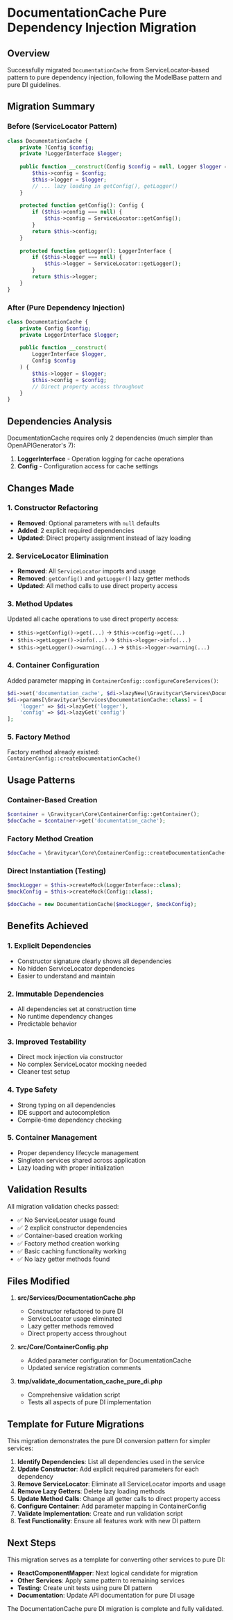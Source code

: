 # DocumentationCache Pure Dependency Injection Migration

## Overview
Successfully migrated `DocumentationCache` from ServiceLocator-based pattern to pure dependency injection, following the ModelBase pattern and pure DI guidelines.

## Migration Summary

### Before (ServiceLocator Pattern)
```php
class DocumentationCache {
    private ?Config $config;
    private ?LoggerInterface $logger;
    
    public function __construct(Config $config = null, Logger $logger = null) {
        $this->config = $config;
        $this->logger = $logger;
        // ... lazy loading in getConfig(), getLogger()
    }
    
    protected function getConfig(): Config {
        if ($this->config === null) {
            $this->config = ServiceLocator::getConfig();
        }
        return $this->config;
    }
    
    protected function getLogger(): LoggerInterface {
        if ($this->logger === null) {
            $this->logger = ServiceLocator::getLogger();
        }
        return $this->logger;
    }
}
```

### After (Pure Dependency Injection)
```php
class DocumentationCache {
    private Config $config;
    private LoggerInterface $logger;
    
    public function __construct(
        LoggerInterface $logger,
        Config $config
    ) {
        $this->logger = $logger;
        $this->config = $config;
        // Direct property access throughout
    }
}
```

## Dependencies Analysis

DocumentationCache requires only 2 dependencies (much simpler than OpenAPIGenerator's 7):

1. **LoggerInterface** - Operation logging for cache operations
2. **Config** - Configuration access for cache settings

## Changes Made

### 1. Constructor Refactoring
- **Removed**: Optional parameters with `null` defaults
- **Added**: 2 explicit required dependencies
- **Updated**: Direct property assignment instead of lazy loading

### 2. ServiceLocator Elimination
- **Removed**: All `ServiceLocator` imports and usage
- **Removed**: `getConfig()` and `getLogger()` lazy getter methods
- **Updated**: All method calls to use direct property access

### 3. Method Updates
Updated all cache operations to use direct property access:
- `$this->getConfig()->get(...)` → `$this->config->get(...)`
- `$this->getLogger()->info(...)` → `$this->logger->info(...)`
- `$this->getLogger()->warning(...)` → `$this->logger->warning(...)`

### 4. Container Configuration
Added parameter mapping in `ContainerConfig::configureCoreServices()`:
```php
$di->set('documentation_cache', $di->lazyNew(\Gravitycar\Services\DocumentationCache::class));
$di->params[\Gravitycar\Services\DocumentationCache::class] = [
    'logger' => $di->lazyGet('logger'),
    'config' => $di->lazyGet('config')
];
```

### 5. Factory Method
Factory method already existed: `ContainerConfig::createDocumentationCache()`

## Usage Patterns

### Container-Based Creation
```php
$container = \Gravitycar\Core\ContainerConfig::getContainer();
$docCache = $container->get('documentation_cache');
```

### Factory Method Creation
```php
$docCache = \Gravitycar\Core\ContainerConfig::createDocumentationCache();
```

### Direct Instantiation (Testing)
```php
$mockLogger = $this->createMock(LoggerInterface::class);
$mockConfig = $this->createMock(Config::class);

$docCache = new DocumentationCache($mockLogger, $mockConfig);
```

## Benefits Achieved

### 1. **Explicit Dependencies**
- Constructor signature clearly shows all dependencies
- No hidden ServiceLocator dependencies
- Easier to understand and maintain

### 2. **Immutable Dependencies**
- All dependencies set at construction time
- No runtime dependency changes
- Predictable behavior

### 3. **Improved Testability**
- Direct mock injection via constructor
- No complex ServiceLocator mocking needed
- Cleaner test setup

### 4. **Type Safety**
- Strong typing on all dependencies
- IDE support and autocompletion
- Compile-time dependency checking

### 5. **Container Management**
- Proper dependency lifecycle management
- Singleton services shared across application
- Lazy loading with proper initialization

## Validation Results

All migration validation checks passed:
- ✅ No ServiceLocator usage found
- ✅ 2 explicit constructor dependencies
- ✅ Container-based creation working
- ✅ Factory method creation working
- ✅ Basic caching functionality working
- ✅ No lazy getter methods found

## Files Modified

1. **src/Services/DocumentationCache.php**
   - Constructor refactored to pure DI
   - ServiceLocator usage eliminated
   - Lazy getter methods removed
   - Direct property access throughout

2. **src/Core/ContainerConfig.php**
   - Added parameter configuration for DocumentationCache
   - Updated service registration comments

3. **tmp/validate_documentation_cache_pure_di.php**
   - Comprehensive validation script
   - Tests all aspects of pure DI implementation

## Template for Future Migrations

This migration demonstrates the pure DI conversion pattern for simpler services:

1. **Identify Dependencies**: List all dependencies used in the service
2. **Update Constructor**: Add explicit required parameters for each dependency
3. **Remove ServiceLocator**: Eliminate all ServiceLocator imports and usage
4. **Remove Lazy Getters**: Delete lazy loading methods
5. **Update Method Calls**: Change all getter calls to direct property access
6. **Configure Container**: Add parameter mapping in ContainerConfig
7. **Validate Implementation**: Create and run validation script
8. **Test Functionality**: Ensure all features work with new DI pattern

## Next Steps

This migration serves as a template for converting other services to pure DI:
- **ReactComponentMapper**: Next logical candidate for migration
- **Other Services**: Apply same pattern to remaining services
- **Testing**: Create unit tests using pure DI pattern
- **Documentation**: Update API documentation for pure DI usage

The DocumentationCache pure DI migration is complete and fully validated.
